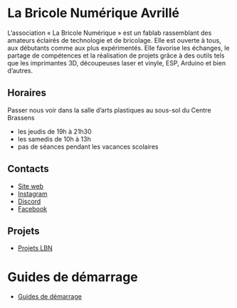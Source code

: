 # La Bricole Numérique Avrillé

L’association « La Bricole Numérique » est un fablab rassemblant des amateurs éclairés de technologie et de bricolage. Elle est ouverte à tous, aux débutants comme aux plus expérimentés. Elle favorise les échanges, le partage de compétences et la réalisation de projets grâce à des outils tels que les imprimantes 3D, découpeuses laser et vinyle, ESP, Arduino et bien d’autres.

## Horaires

Passer nous voir dans la salle d’arts plastiques au sous-sol du Centre Brassens
 * les jeudis de 19h à 21h30
 * les samedis de 10h à 13h
 * pas de séances pendant les vacances scolaires

## Contacts

* [Site web](https://labricolenumerique.fr)
* [Instagram](https://www.instagram.com/labricolenumerique)
* [Discord](https://discord.gg/ys2DGTmNnM)
* [Facebook](https://www.facebook.com/people/La-Bricole-Num%C3%A9rique/61555544993280)

## Projets 

 * [Projets LBN](https://github.com/La-Bricole-numerique-Avrille/Projets_LBN)

# Guides de démarrage

 * [Guides de démarrage](https://github.com/La-Bricole-numerique-Avrille/.github/blob/main/profile/GUIDES.md)

